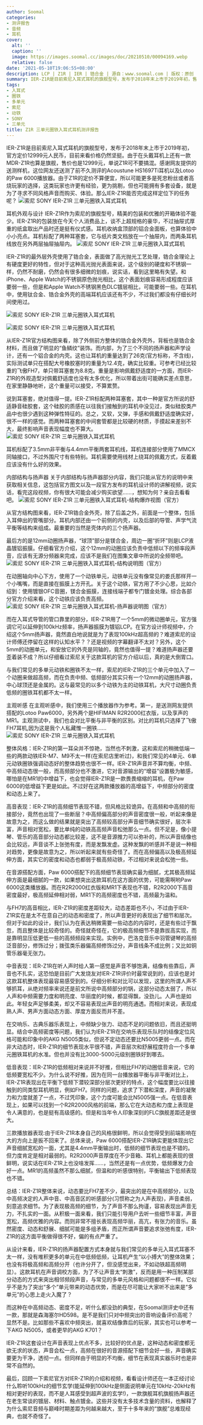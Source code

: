 ```yaml
---
author: Soomal
categories:
- 测评报告
- 音频
- 耳机
cover:
  alt: ''
  caption: ''
  image: https://images.soomal.cc/images/doc/20210510/00094169.webp
  relative: false
date: '2021-05-10T19:06:55+08:00'
description: LCP | Z1R | IER | 锆合金 | 源自：www.soomal.com | 版权：原创 |  平均/总评分：06.80/68
summary: IER-Z1R是目前索尼入耳式耳机的旗舰型号，发布于2018年末上市于2019年初，售价12999元。它采用一个中低音动圈+1个高音动铁和1个超高音微动圈的组合，设计比较特别。外壳使用了厚实的锆合金，表面抛光处理，看起来确实精致，但声音表现如何呢？
tags:
- 入耳式
- 圈铁
- 多单元
- 索尼
- 动铁
- SONY
- 三单元
title: Z1R 三单元圈铁入耳式耳机测评报告
---
```


IER-Z1R是目前索尼入耳式耳机的旗舰型号，发布于2018年末上市于2019年初，官方定价12999元人民币，目前来看价格仍然坚挺。由于在头戴耳机上还有一款MDR-Z1R也算是旗舰，售价也是12999元，单说Z1R可不要搞混。感谢网友提供的送测样机，这位网友还送测了前不久测评的Acoustune HS1697Ti耳机以及Lotoo的Paw 6000播放器。由于Z1R的定价不算便宜，所以可能更多是死忠粉丝或者高烧玩家的选择，这类玩家也许更有经验，更为挑剔，但也可能拥有多套设备，就是为了寻求不同风格声音而购买、体验。那么IER-Z1R能否完成这样定位下的任务呢？
![索尼 SONY IER-Z1R 三单元圈铁入耳式耳机](https://images.soomal.cc/images/doc/20210430/00094034.webp)




耳机外观与设计
IER-Z1R作为索尼的旗舰型号，精美的包装和优雅的开箱体验不能少。IER-Z1R的包装放在今天个人消费品上，谈不上超规格的豪华，不过抽屉式厚重的纸盒取出产品时还是挺有仪式感。耳机收纳盒顶部的铝合金面板，也算体验中小小亮点。耳机标配了两种耳塞套，它与纸片类文档放在一个抽屉内，而两条耳机线放在另外两层抽屉抽屉内。
![索尼 SONY IER-Z1R 三单元圈铁入耳式耳机](https://images.soomal.cc/images/doc/20210430/00094023.webp)




IER-Z1R的最外层外壳使用了锆合金，表面做了高光抛光工艺处理，锆合金理论上有硬度更好的特性，但对于这种高光抛光表面来说，这个级别的硬度和不锈钢一样，仍然不耐磨，仍然会有很多细微的划痕，说实话，看到这里略有失望。和iPhone、Apple Watch的不锈钢原色抛光相比，这个表面划痕容易形成程度应该要弱一些，但是和Apple Watch不锈钢黑色DLC镀层相比，可能要弱一些。在耳机中，使用钛合金、锆合金外壳的高端耳机应该还有不少，不过我们都没有仔细长时间使用过。

![索尼 SONY IER-Z1R 三单元圈铁入耳式耳机](https://images.soomal.cc/images/doc/20210430/00094025_01.webp)




![索尼 SONY IER-Z1R 三单元圈铁入耳式耳机](https://images.soomal.cc/images/doc/20210430/00094026_01.webp)




从IER-Z1R官方结构图来看，除了外侧前方整体的锆合金外壳外，背板也是锆合金材料，而且做了明显的“鱼鳞纹”装饰。而内部，为了三个不同的扬声器和声学设计，还有一个铝合金的内壳。这也让耳机的重量达到了26克(官方标称，不含线)，实际测试单只在搭配大号橡胶塞时的重量为12.4克，确实比较重。可参考已经比较重的飞傲FH7，单只带耳塞套为8.8克。重量是影响佩戴舒适度的一方面，而IER-Z1R的外观造型对佩戴舒适度也没有太多优化，所以带着出街可能确实差点意思，在家里静静地听，这个重量可以接受，不算累赘。

说到耳塞套，绝对值得一提。IER-Z1R标配两种耳塞套，其中一种是官方所说的舒适静音硅胶套，这个硅胶的质感在以往我们接触到的耳机中没见过，类似硅胶类产品中也很少遇到这种弹性特征的。总之，又软，又弹，手感和佩戴舒适度确实好，很不一样的感觉。而两种耳塞套的中间套管都是比较硬的材质，手摸起来差别不大，最终影响声音表现幅度也不算大。
![索尼 SONY IER-Z1R 三单元圈铁入耳式耳机](https://images.soomal.cc/images/doc/20210430/00094031.webp)




耳机标配了3.5mm非平衡与4.4mm平衡两套耳机线，耳机连接部分使用了MMCX同轴接口，不过外围尺寸有些特别。耳机需要使用线材上绕耳的佩戴方式，反着戴应该没有什么好的效果。

内部结构与扬声器
关于内部结构与扬声器部分内容，我们只能从官方的说明中来获取相关信息，这包括官方图文以及一段官方发布的耳机设计师的讲解视频，说实话，看完这段视频，你有很大可能会减少购买欲望……，想知为何？亲自去看看吧。
![索尼 SONY IER-Z1R 三单元圈铁入耳式耳机-结构爆炸视图（官方）](https://images.soomal.cc/images/doc/20210510/00094166.webp)




从官方结构图来看，IER-Z1R锆合金外壳，除了后盖之外，前面是一个整体，包括入耳伸出的管嘴部分。耳机内部还由一个前侧的内壳，以及后部的导管、声学气流平衡等结构来组成。最重要的当然是壳体内的三个扬声器。

最后方的是12mm动圈扬声器，“球顶”部分是镁合金，周边一圈“折环”则是LCP液晶镀铝振膜。仔细看官方介绍，这个12mm的动圈应该负责中低频以下的频率段声音，应该有无源分频器来完成，应该不是我们在图集文章中所说的全频带吧。
![索尼 SONY IER-Z1R 三单元圈铁入耳式耳机-结构说明图（官方）](https://images.soomal.cc/images/doc/20210510/00094167.webp)




在动圈轴向中心下方，使用了一个动铁单元，动铁单元没有像常见的娄氏那样开一个小嘴嘴，而是直接在振膜上方开孔。关于这个动铁，官方用了不少心思，比如介绍到：使用镀银OFC音圈，镁合金振膜，连接线端子都专门镀金处理。综合各部分官方介绍来看，这个动铁应该负责高频。
![索尼 SONY IER-Z1R 三单元圈铁入耳式耳机-扬声器说明图（官方）](https://images.soomal.cc/images/doc/20210510/00094168.webp)




而在入耳式导管的管口靠里的部分，IER-Z1R用了一个5mm的微动圈单元，官方强调它可以延伸到100kHz频率，扬声器振膜为镀铝LCP。在官方设计师视频中，介绍这个5mm扬声器，竟然直白地说就是为了表现100kHz超高频的？难道索尼的设计师傅还停留在这样的认知水平？？还是视频的字幕翻译不太对？另外，这个5mm的动圈单元，和安放它的外壳是同轴的，竟然也值得一提？难道扬声器还要歪着装不成？所以仔细看过索尼关于这款耳机的官方介绍以后，真的是大倒胃口。

与我们常见的多单元动铁和圈铁不太一样，索尼的IER-Z1R的三个单元中加入了一个动圈来做超高频，而在负责中频、低频部分其实只有一个12mm的动圈扬声器，中心球顶还是金属的。这与最常见的以多个动铁为主的动铁耳机，大尺寸动圈负责低频的圈铁耳机都不太一样。

主观听感
在主观听感中，我们使用三个播放器作为参考。第一，是送测网友提供搭配的Lotoo Paw6000，另外两个是HIFIMAN R2R2000红衣版，以及享声的MR1。主观测试中，我们也会对比平衡与非平衡的区别。对比的耳机只选择了飞傲FH7耳机,因为这是我个人私藏惟一圈铁……
![索尼 SONY IER-Z1R 三单元圈铁入耳式耳机](https://images.soomal.cc/images/doc/20210430/00094030.webp)




整体风格：IER-Z1R的第一耳朵并不惊艳，当然也不刺激，这和索尼的稍微低端一些的两款动铁IER-M7、M9不太一样(在索尼店里听过)，和我们常见的4单元、6单元动铁圈铁强调动态好的整体趋势也很不一样。IER-Z1R声音并不算均衡，中频、中高频动态很一般，而高频部分也不激进，它对音源输出的“增益”设置极为敏感，哪怕是在MR1的中增益下，也会觉得IER-Z1R是一款畏畏缩缩的耳机，在Paw 6000的低增益下更是如此。不过好在这两款播放器的高增益下，中频部分的密度和动态上来了。

高音表现：IER-Z1R的高频细节表现不错，但风格比较诡异。在高频和中高频的衔接部分，竟然也出现了一些断层？中高频偏高部分的声音密度很一般，听起来像是故意为之，而这么做的结果就是突出了高频较高部分声音细节确实很好，层次丰富，声音相对宽松，要比单纯的动铁高高频声音松弛那么一点。但不足是，像小提琴、管乐的高音部分动态都比较差，这不是音源推力可以弥补的，所以声音结像也会比较远，声音谈不上张弛有度，而是发飘发虚。这种发飘的听感并不是说一种相对趋势，更像是故意为之，所以听起来就有些奇怪了。而在高频偏高以及极高频延伸方面，其实它的密度和动态也都弱于极高频动铁，不过相对来说会松弛一些。

在音源搭配方面，Paw 6000搭配下的高频细节表现确实最为细腻，尤其极高频延伸方面是最细腻的一款，如果想突出这款耳机在这方面的优势，可能需啊哟Paw 6000这类播放器。而在R2R2000红衣版和MR1下表现也不错，R2R2000下高音密度最好，极高频延伸相对弱，MR1下的高频密度也不错，高频最为温和。

与FH7的高音相比，IER-Z1R的密度差距较大，动态差距也不小，不过由于IER-Z1R实在是太不在意自己的动态和密度了，所以声音更好的表现出了细节和层次。但对于如此的设计，我们认为在表达稍微需要一些动态的内容时，还是有些过于飘忽，而且整体是比较奇怪的。奇怪就奇怪在，它的极高频细节不是靠拔高实现，而是靠明显压低更低一些的高频频段来实现。实例中，巴洛克音乐中羽管键琴的高频泛音部分，修饰过分；拨弦类乐器偏高频修饰过分，声音线条不成比例；又比如铜管乐器毫无张力。

中音表现：IER-Z1R在听人声时给人第一感觉是声音不够饱满，结像有些靠后，声音也不扎实，这恐怕是目前广大发烧友对IER-Z1R评价时最常说到的，应该也是对这款耳机整体表现最容易感受到的。仔细分析和对比可以发现，这里的所谓人声不够抓耳，从绝对频率来说还是前文所说中高频部分的锅，这部分动态太弱了，所以人声和中频需要力度和明亮度、华丽度的时候，都显得飘，没劲儿。人声也是如此。年轻女声足够柔美，却又不容易表现出声音的明亮通透。而相对来说，表现成熟人声、男声方面动态方面、厚度方面反而并不差。

在交响乐、古典乐器乐表现上，中频缺少张力、动态不足的问题依旧，而且还挺明显。结合中高频密度等问题，我们认为IER-Z1R在交响乐表现乐队时的结像定位风格可能和印象中的AKG N5005类似，但说不定动态还要比N5005更弱一点。而在非大动态时，IER-Z1R的细节表现水平很不错，声音层次和舒展程度符合一个多单元圈铁耳机的水准。但也并没有比3000-5000元级别圈铁好到哪去。

低音表现：IER-Z1R的低频相对来说并不好推，但相比FH7的动圈低音来说，它的低频要宽松不少。为什么说不好推，因为在同一台播放器平衡与非平衡对比上，IER-Z1R表现出在平衡下低频下潜较深部分层次更好的特点，这个幅度要比以往接触到的同类型耳机明显，例如FH7。同样的问题，追求了下潜和深度，声音的凝聚力和力度就差了一点，不过凭印象，这个力度可能会比N5005强一点。在低音表现上，如果可以找到一个R2R2000风格的前端，那么它在大动态和力度上表现是令人满意的，也是挺有高级感的。但是和当年令人印象深刻的FLC旗舰差距还是很大。

三款播放器表现:由于IER-Z1R本身自己的风格很鲜明，所以会觉得受到前端影响在大的方向上是扳不回来了。总体来说，Paw 6000搭配IER-Z1R确实更能体现出它声音细腻宽松的一面，尤其是4.4mm平衡输出时，低频的细节表现也是不错的。但力度肯定是相对最弱的。R2R2000声音厚度在不少音箱、耳机上都能表现的很鲜明，说实话在IER-Z1R上也没啥发挥……，当然还是有一点优势，低频爆发力会好一点。MR1的高频虽然不那么细腻，但温和的听感很特别，平衡输出下低频表现也不错。

总结：IER-Z1R整体来说，动态要比FH7差不少，最突出的是在中高频部分，以及中高频决定的人声中音、中高音区的听感部分(习惯称之为人声表现)，声音柔弱，刻意追求细节。为了表现极高频的细节，为了声音不那么拘谨，容易表现出声音无力，不扎实的一面。从积极一面来看，我们只能引导用户去听一些细节丰富，声音宽松，高频优雅的内容。而则非常不擅长表现高频华丽，高亢，有张力的音乐。虽然密度、动态和舒展、细腻可能是多组矛盾，而正所谓声音要追求张弛有度，IER-Z1R的这方面平衡做得很不好，偏的有点严重了。

从设计来看，IER-Z1R的扬声器配置方式本身就与我们常见的多单元入耳式耳塞不太一样，没有堆积更多的单元在中低频低频，让耳机产生“以小搏大”的整体效果；也没有将极高频和高频分开（也许分开了，但没感觉出来，不如动铁超高频明显）。这款耳机在声音调校方面，为了不让声音太“刺激”，反而是用一种压制某部分动态的方式来突出相邻频段声音，与常见的多单元风格和问题都很不一样。它似乎不是为了突出“多个”单元带来的动态优势，而是在尽可能让大家听不出来是“多单元”的心思上走火入魔了？

而这种在中高频动态、密度不足，听什么都没劲的典型，在Soomal测评史中还有一款，那就是森海塞尔HD598。是不是我们只对中频突出的音响设备评价高呢？显然不是。比如那些不喜欢中频突出，就喜欢结像靠后的玩家，其实也可以参考一下AKG N5005，或者更早的AKG K701？

IER-Z1R这套设计在声音表现上优点不多，比较好的优点是，这种动态和密度都无欲无求的状态，声音会松一点，高频在很好的音源搭配下细节会好一些，声音确实要更为干净，透彻一点。但同样由于明显的不均衡，细节在表现真实器乐时也是非常不自然的。

最后，回顾一下索尼官方对IER-Z1R的介绍和视频，看看设计师还在一本正经讨论什么聆听100kHz的细节玄学(能延伸到100kHz是侧面说明单元在10kHz-20kHz有相对更好的表现，而不是人耳感受到超声波的玄学!)，一款旗舰耳机旗舰扬声器还在老生常谈的镀层、材料、触点镀金。这些并没有太多技术含量的资料，也解释了为什么索尼音频与巅峰时期差距为何越来越大，至于十多年来的“旗舰”总难现经典，也就不奇怪了。